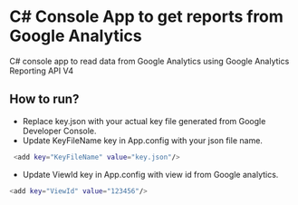 # C# Console App to get reports from Google Analytics
C# console app to read data from Google Analytics using Google Analytics Reporting API V4

## How to run?
* Replace key.json with your actual key file generated from Google Developer Console. 
* Update KeyFileName key in App.config with your json file name.
```sh
 <add key="KeyFileName" value="key.json"/>
```
* Update ViewId key in App.config with view id from Google analytics.
```sh
<add key="ViewId" value="123456"/>
```
